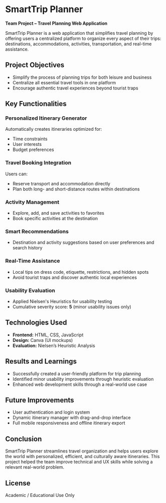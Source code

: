 # SmartTrip Planner

**Team Project – Travel Planning Web Application**

SmartTrip Planner is a web application that simplifies travel planning by offering users a centralized platform to organize every aspect of their trips: destinations, accommodations, activities, transportation, and real-time assistance.

## Project Objectives

- Simplify the process of planning trips for both leisure and business
- Centralize all essential travel tools in one platform
- Encourage authentic travel experiences beyond tourist traps

## Key Functionalities

### Personalized Itinerary Generator
Automatically creates itineraries optimized for:
- Time constraints
- User interests
- Budget preferences

### Travel Booking Integration
Users can:
- Reserve transport and accommodation directly
- Plan both long- and short-distance routes within destinations

### Activity Management
- Explore, add, and save activities to favorites
- Book specific activities at the destination

### Smart Recommendations
- Destination and activity suggestions based on user preferences and search history

### Real-Time Assistance
- Local tips on dress code, etiquette, restrictions, and hidden spots
- Avoid tourist traps and discover authentic local experiences

### Usability Evaluation
- Applied Nielsen's Heuristics for usability testing
- Cumulative severity score: **5** (minor usability issues only)

## Technologies Used

- **Frontend:** HTML, CSS, JavaScript
- **Design:** Canva (UI mockups)
- **Evaluation:** Nielsen’s Heuristic Analysis

## Results and Learnings

- Successfully created a user-friendly platform for trip planning
- Identified minor usability improvements through heuristic evaluation
- Enhanced web development skills through a real-world use case

## Future Improvements

- User authentication and login system
- Dynamic itinerary manager with drag-and-drop interface
- Full mobile responsiveness and offline itinerary export

## Conclusion

SmartTrip Planner streamlines travel organization and helps users explore the world with personalized, efficient, and culturally aware itineraries. This project helped the team improve technical and UX skills while solving a relevant real-world problem.

## License

Academic / Educational Use Only

